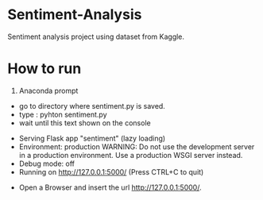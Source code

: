 # Sentiment-Analysis
Sentiment analysis project using dataset from Kaggle.

# How to run
1. Anaconda prompt
- go to directory where sentiment.py is saved.
- type : pyhton sentiment.py
- wait until this text shown on the console
 * Serving Flask app "sentiment" (lazy loading)
 * Environment: production
   WARNING: Do not use the development server in a production environment.
   Use a production WSGI server instead.
 * Debug mode: off
 * Running on http://127.0.0.1:5000/ (Press CTRL+C to quit)
 - Open a Browser and insert the url http://127.0.0.1:5000/.
